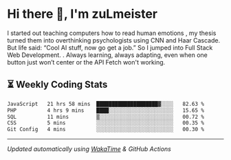 # Hi there 👋, I'm zuLmeister

I started out teaching computers how to read human emotions , my thesis turned them into overthinking psychologists using CNN and Haar Cascade.
But life said: “Cool AI stuff, now go get a job.” So I jumped into Full Stack Web Development. .
Always learning, always adapting, even when one button just won’t center or the API Fetch won't working.

## ⏳ Weekly Coding Stats
<!--START_SECTION:waka-->

```txt
JavaScript   21 hrs 58 mins  ████████████████████▓░░░░   82.63 %
PHP          4 hrs 9 mins    ████░░░░░░░░░░░░░░░░░░░░░   15.65 %
SQL          11 mins         ▒░░░░░░░░░░░░░░░░░░░░░░░░   00.72 %
CSS          5 mins          ░░░░░░░░░░░░░░░░░░░░░░░░░   00.35 %
Git Config   4 mins          ░░░░░░░░░░░░░░░░░░░░░░░░░   00.30 %
```

<!--END_SECTION:waka-->

---
*Updated automatically using [WakaTime](https://wakatime.com/) & GitHub Actions*
